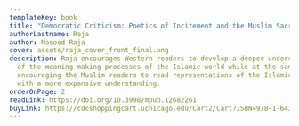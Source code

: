 ```yaml
---
templateKey: book
title: "Democratic Criticism: Poetics of Incitement and the Muslim Sacred"
authorLastname: Raja
author: Masood Raja
cover: assets/raja_cover_front_final.png
description: Raja encourages Western readers to develop a deeper understanding
  of the meaning-making processes of the Islamic world while at the same time
  encouraging the Muslim readers to read representations of the Islamic world
  with a more expansive understanding.
orderOnPage: 2
readLink: https://doi.org/10.3998/mpub.12682261
buyLink: https://cdcshoppingcart.uchicago.edu/Cart2/Cart?ISBN=978-1-64315-045-1&PRESS=lever
---
```

